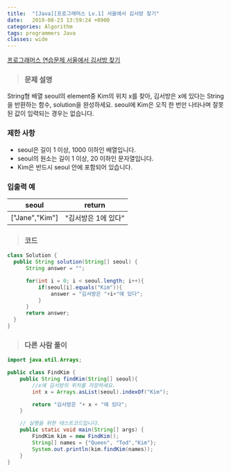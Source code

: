 ```yaml
---
title:  "[Java][프로그래머스 Lv.1] 서울에서 김서방 찾기"
date:   2019-08-23 13:59:24 +0900
categories: Algorithm
tags: programmers Java
classes: wide
---  
```


[프로그래머스 연습문제 서울에서 김서방 찾기](https://programmers.co.kr/learn/courses/30/lessons/12919)  

> ### 문제 설명   

String형 배열 seoul의 element중 Kim의 위치 x를 찾아, 김서방은 x에 있다는 String을 반환하는 함수, solution을 완성하세요. seoul에 Kim은 오직 한 번만 나타나며 잘못된 값이 입력되는 경우는 없습니다.  

### 제한 사항  

- seoul은 길이 1 이상, 1000 이하인 배열입니다.  
- seoul의 원소는 길이 1 이상, 20 이하인 문자열입니다.  
- Kim은 반드시 seoul 안에 포함되어 있습니다.  

### 입출력 예  

|      seoul     	|        return       	|
|:--------------:	|:-------------------:	|
| ["Jane","Kim"] 	| "김서방은 1에 있다" 	|  

>### 코드  

```java
class Solution {
  public String solution(String[] seoul) {
      String answer = "";

      for(int i = 0; i < seoul.length; i++){
          if(seoul[i].equals("Kim")){
              answer = "김서방은 "+i+"에 있다";
          }
      }
      return answer;
  }
}
```

>### 다른 사람 풀이  

```java
import java.util.Arrays;

public class FindKim {
    public String findKim(String[] seoul){
        //x에 김서방의 위치를 저장하세요.
        int x = Arrays.asList(seoul).indexOf("Kim");

        return "김서방은 "+ x + "에 있다";
    }

    // 실행을 위한 테스트코드입니다.
    public static void main(String[] args) {
        FindKim kim = new FindKim();
        String[] names = {"Queen", "Tod","Kim"};
        System.out.println(kim.findKim(names));
    }
}
```

